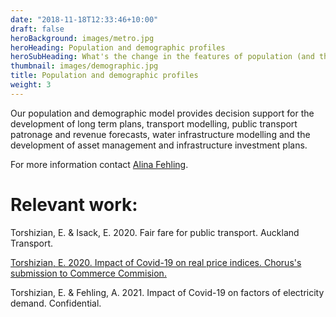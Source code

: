 ```yaml
---
date: "2018-11-18T12:33:46+10:00"
draft: false
heroBackground: images/metro.jpg
heroHeading: Population and demographic profiles
heroSubHeading: What's the change in the features of population (and their demand) in the next 10, 20, 30 years?
thumbnail: images/demographic.jpg
title: Population and demographic profiles
weight: 3
---
```


Our population and demographic model provides decision support for the development of long term plans, transport modelling, public transport patronage and revenue forecasts, water infrastructure modelling and the development of asset management and infrastructure investment plans.

For more information contact [Alina Fehling](https://www.principaleconomics.com/team/alina-fehling/).

# Relevant work:

Torshizian, E. & Isack, E. 2020. Fair fare for public transport. Auckland Transport.

[Torshizian, E. 2020. Impact of Covid-19 on real price indices. Chorus's submission to Commerce Commision.](https://comcom.govt.nz/__data/assets/pdf_file/0021/234363/Chorus-NZIER-report-September-2020-16-December-2020.pdf)

Torshizian, E. & Fehling, A. 2021. Impact of Covid-19 on factors of electricity demand. Confidential.
